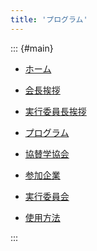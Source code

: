 ```yaml
---
title: 'プログラム'
---
```


::: {#main}

- [ホーム](https://www.vsj.jp/symp2021/)

- [会長挨拶](pdf/President.pdf)

- [実行委員長挨拶](pdf/Chairman.pdf)

- [プログラム](program.html)

- [協賛学協会](support.html)

- [参加企業](sponsors/index.html)

- [実行委員会](committee.html)

- [使用方法](help.html)

:::
